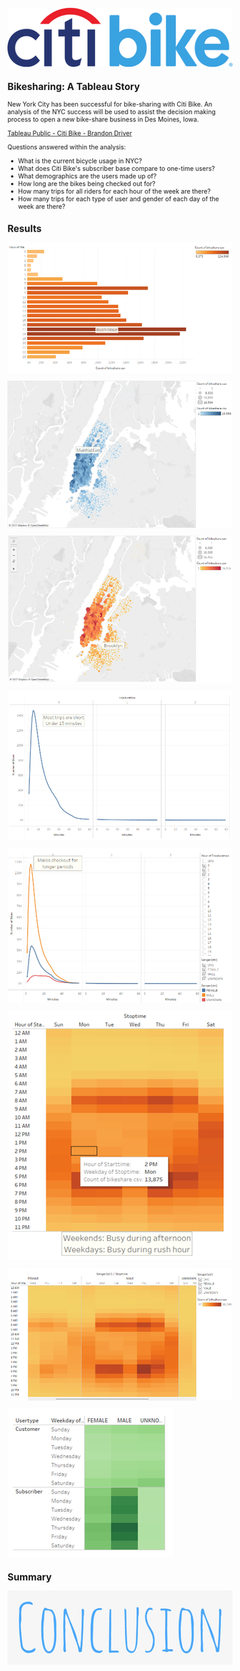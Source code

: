 
![Header](images/1280px-Citi_Bike_logo.svg.png "Header")


## Bikesharing: A Tableau Story

New York City has been successful for bike-sharing with Citi Bike. An analysis of the NYC success will be used to assist the decision making process to open a new bike-share business in Des Moines, Iowa. 

[Tableau Public - Citi Bike - Brandon Driver](https://public.tableau.com/app/profile/brandon.paul.driver/viz/CitiBikeNYC_16559995389450/NYCCitiBike?publish=yes)

Questions answered within the analysis:

- What is the current bicycle usage in NYC? 
- What does Citi Bike's subscriber base compare to one-time users? 
- What demographics are the users made up of? 
- How long are the bikes being checked out for?
- How many trips for all riders for each hour of the week are there?
- How many trips for each type of user and gender of each day of the week are there?

## Results

![August_Peak_Hours](images/August%20Peak%20Hours.png "Peak Hours")



![Top Starting Locations](images/Top%20Starting%20Locations.png "Starting Locations")



![Top Ending Locations](images/Top%20Ending%20Locations.png "Ending Locations")



![Checkout Times All Users](images/Checkout%20Times%20for%20Users.png "Checkout Time All Users")



![Checkout Times for Gender](images/Checkout%20Times%20for%20Gender.png "Checkout per Gender")



![Trips per Weekday](images/Trips%20by%20Weekday%20(Hour).png "Trips(Weekday)")



![Trips by Gender(Weekly per Hours)](images/Trips%20by%20Gender%20(Weekday%20per%20Hour).png "Trips by Gender")



![User Trips by Gender](images/User%20Trips%20by%20Gender%20(weekday).png "User Trips by Gender")

## Summary

![Conclusion](images/70-701569_conclusionu00252bblau-views-emo.png "Conclusion")






